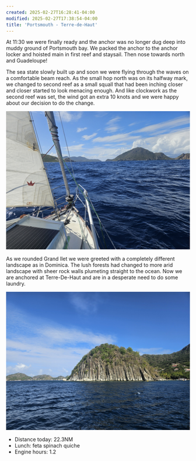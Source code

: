 ```yaml
---
created: 2025-02-27T16:28:41-04:00
modified: 2025-02-27T17:38:54-04:00
title: 'Portsmouth - Terre-de-Haut'
---
```


At 11:30 we were finally ready and the anchor was no longer dug deep into muddy ground of Portsmouth bay. We packed the anchor to the anchor locker and hoisted main in first reef and staysail. Then nose towards north and Guadeloupe! 

The sea state slowly built up and soon we were flying through the waves on a comfortable beam reach. As the small hop north was on its halfway mark, we changed to second reef as a small squall that had been inching closer and closer started to look menacing enough.  And like clockwork as the second reef was set, the wind got an extra 10 knots and we were happy about our decision to do the change.

![Image](../2025/5ad63fa40b431b0b5b9ec3c432981b5c.jpg) 

As we rounded Grand Ilet we were greeted with a completely different landscape as in Dominica. The lush forests had changed to more arid landscape with sheer rock walls plumeting straight to the ocean. Now we are anchored at Terre-De-Haut and are in a desperate need to do some laundry.

![Image](../2025/d8f304e0f60a840d9d0f3871a24c7dff.jpg) 

* Distance today: 22.3NM
* Lunch: feta spinach quiche
* Engine hours: 1.2

